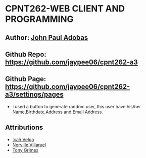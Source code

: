 # CPNT262-WEB CLIENT AND PROGRAMMING

## Author: [John Paul Adobas](https://github.com/jaypee06)

## Github Repo: https://github.com/jaypee06/cpnt262-a3
## Github Page: https://github.com/jaypee06/cpnt262-a3/settings/pages

- I used a button to generate random user, this user have his/her Name,Birthdate,Address and Email Address.

## Attributions
- [Icah Velga](https://github.com/Icahpv)
- [Norville Villaruel](https://github.com/nozky)
- [Tony Grimes](https://github.com/acidtone)
